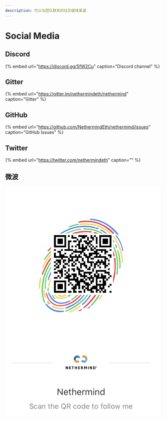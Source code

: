 ```yaml
---
description: 可以与团队联系的社交媒体渠道
---
```


# Social Media

## Discord

{% embed url="https://discord.gg/5fW2Cu" caption="Discord channel" %}

## Gitter

{% embed url="https://gitter.im/nethermindeth/nethermind" caption="Gitter" %}

## GitHub

{% embed url="https://github.com/NethermindEth/nethermind/issues" caption="GitHub Issues" %}

## Twitter

{% embed url="https://twitter.com/nethermindeth" caption="" %}

## 微波

![](../.gitbook/assets/1845600783.jpg)

